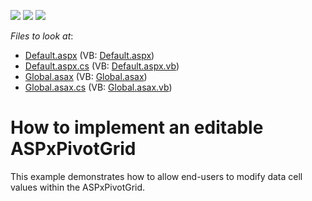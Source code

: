 <!-- default badges list -->
![](https://img.shields.io/endpoint?url=https://codecentral.devexpress.com/api/v1/VersionRange/128577606/13.1.4%2B)
[![](https://img.shields.io/badge/Open_in_DevExpress_Support_Center-FF7200?style=flat-square&logo=DevExpress&logoColor=white)](https://supportcenter.devexpress.com/ticket/details/E1949)
[![](https://img.shields.io/badge/📖_How_to_use_DevExpress_Examples-e9f6fc?style=flat-square)](https://docs.devexpress.com/GeneralInformation/403183)
<!-- default badges end -->
<!-- default file list -->
*Files to look at*:

* [Default.aspx](./CS/Q240884/Default.aspx) (VB: [Default.aspx](./VB/Q240884/Default.aspx))
* [Default.aspx.cs](./CS/Q240884/Default.aspx.cs) (VB: [Default.aspx.vb](./VB/Q240884/Default.aspx.vb))
* [Global.asax](./CS/Q240884/Global.asax) (VB: [Global.asax](./VB/Q240884/Global.asax))
* [Global.asax.cs](./CS/Q240884/Global.asax.cs) (VB: [Global.asax.vb](./VB/Q240884/Global.asax.vb))
<!-- default file list end -->
# How to implement an editable ASPxPivotGrid


<p>This example demonstrates how to allow end-users to modify data cell values within the ASPxPivotGrid.</p>

<br/>


